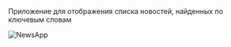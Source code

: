 Приложение для отображения списка новостей, найденных по ключевым словам


![NewsApp](https://github.com/alenanish/NewsApplication/assets/61657990/f12dbefc-42f8-4a81-ae6b-96b169551074)
